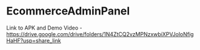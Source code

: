 # EcommerceAdminPanel
Link to APK and Demo Video - https://drive.google.com/drive/folders/1N4ZtCQ2vzMPNzxwbiXPVJoloNfigHaHF?usp=share_link 

